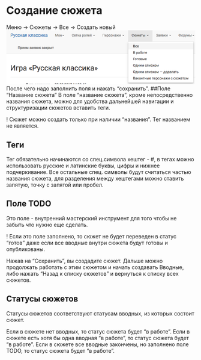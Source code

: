 # Создание сюжета
Меню → Сюжеты → Все → Создать новый
![creating-plot](creating-plot.png)
После чего надо заполнить поля и нажать “сохранить”.
##Поле “Название сюжета”
В поле “название сюжета”, кроме непосредственно названия сюжета, можно для удобства дальнейшей навигации и структуризации сюжетов вставить теги.

! Сюжет можно создать только при наличии “названия”. Тег названием не является.


## Теги
Тег обязательно начинаются со спец.символа хештег - #,
в тегах можно использовать русские и латинские буквы, цифры и нижнее подчеркивание. Все остальные спец. символы будут считаться частью названия сюжета,
для разделения между хештегами можно ставить запятую, точку с запятой или пробел.
## Поле TODO
Это поле - внутренний мастерский инструмент для того чтобы не забыть что нужно еще сделать. 

! Если это поле заполнено, то сюжет не будет переведен в статус “готов” даже если все вводные внутри сюжета будут готовы и опубликованы.


Нажав на “Сохранить”, вы создадите сюжет.
Дальше можно продолжать работать с этим сюжетом и начать создавать Вводные, либо нажать “Назад к списку сюжетов” и вернуться к списку всех сюжетов.
## Статусы сюжетов

Статусы сюжетов соответствуют статусам вводных, из которых состоит сюжет.

Если в сюжете нет вводных, то статус сюжета будет “в работе”.
Если в сюжете есть хотя бы одна вводная “в работе”, то статус сюжета будет “в работе”.
Если в сюжете все вводные закончены, но заполнено поле TODO, то статус сюжета будет “в работе”.



